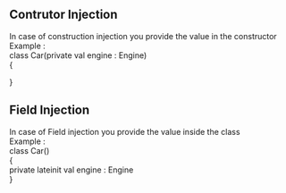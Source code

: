 ## Contrutor Injection 
In case of construction injection you provide the value in the constructor <br />
Example : <br />
class Car(private val engine : Engine)<br />
{ <br />

}<br />

## Field Injection 
In case of Field injection you provide the value inside the class <br />
Example : <br />
class Car()<br />
{ <br />
private lateinit val engine : Engine <br />
}<br />
